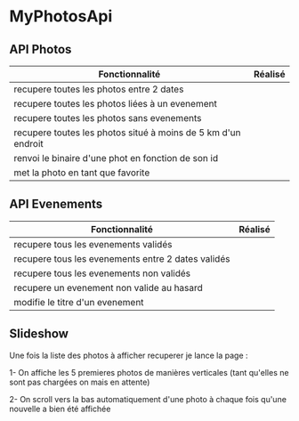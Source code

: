 # MyPhotosApi

## API Photos

| Fonctionnalité  | Réalisé | 
| ------------- | ------------- | 
| recupere toutes les photos entre 2 dates | |
| recupere toutes les photos liées à un evenement | |
| recupere toutes les photos sans evenements | |
| recupere toutes les photos situé à moins de 5 km d'un endroit  | |
| renvoi le binaire d'une phot en fonction de son id  | |
| met la photo en tant que favorite  | |

## API Evenements

| Fonctionnalité  | Réalisé | 
| ------------- | ------------- | 
| recupere tous les evenements validés | |
| recupere tous les evenements entre 2 dates validés | |
| recupere tous les evenements non validés | |
| recupere un evenement non valide au hasard | |
| modifie le titre d'un evenement | |

## Slideshow

Une fois la liste des photos à afficher recuperer je lance la page :

1- On affiche les 5 premieres photos de manières verticales (tant qu'elles ne sont pas chargées on mais en attente)

2- On scroll vers la bas automatiquement d'une photo à chaque fois qu'une nouvelle a bien été affichée
